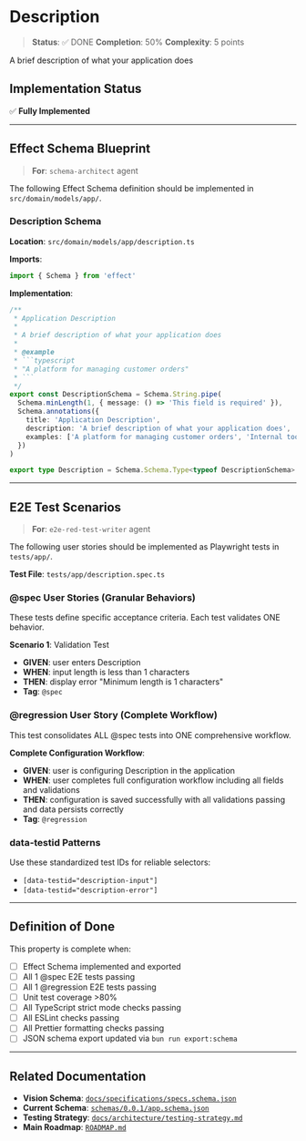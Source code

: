 # Description

> **Status**: ✅ DONE
> **Completion**: 50%
> **Complexity**: 5 points

A brief description of what your application does

## Implementation Status

✅ **Fully Implemented**

---

## Effect Schema Blueprint

> **For**: `schema-architect` agent

The following Effect Schema definition should be implemented in `src/domain/models/app/`.

### Description Schema

**Location**: `src/domain/models/app/description.ts`

**Imports**:

```typescript
import { Schema } from 'effect'
```

**Implementation**:

````typescript
/**
 * Application Description
 *
 * A brief description of what your application does
 *
 * @example
 * ```typescript
 * "A platform for managing customer orders"
 * ```
 */
export const DescriptionSchema = Schema.String.pipe(
  Schema.minLength(1, { message: () => 'This field is required' }),
  Schema.annotations({
    title: 'Application Description',
    description: 'A brief description of what your application does',
    examples: ['A platform for managing customer orders', 'Internal tool for data analytics'],
  })
)

export type Description = Schema.Schema.Type<typeof DescriptionSchema>
````

---

## E2E Test Scenarios

> **For**: `e2e-red-test-writer` agent

The following user stories should be implemented as Playwright tests in `tests/app/`.

**Test File**: `tests/app/description.spec.ts`

### @spec User Stories (Granular Behaviors)

These tests define specific acceptance criteria. Each test validates ONE behavior.

**Scenario 1**: Validation Test

- **GIVEN**: user enters Description
- **WHEN**: input length is less than 1 characters
- **THEN**: display error "Minimum length is 1 characters"
- **Tag**: `@spec`

### @regression User Story (Complete Workflow)

This test consolidates ALL @spec tests into ONE comprehensive workflow.

**Complete Configuration Workflow**:

- **GIVEN**: user is configuring Description in the application
- **WHEN**: user completes full configuration workflow including all fields and validations
- **THEN**: configuration is saved successfully with all validations passing and data persists correctly
- **Tag**: `@regression`

### data-testid Patterns

Use these standardized test IDs for reliable selectors:

- `[data-testid="description-input"]`
- `[data-testid="description-error"]`

---

## Definition of Done

This property is complete when:

- [ ] Effect Schema implemented and exported
- [ ] All 1 @spec E2E tests passing
- [ ] All 1 @regression E2E tests passing
- [ ] Unit test coverage >80%
- [ ] All TypeScript strict mode checks passing
- [ ] All ESLint checks passing
- [ ] All Prettier formatting checks passing
- [ ] JSON schema export updated via `bun run export:schema`

---

## Related Documentation

- **Vision Schema**: [`docs/specifications/specs.schema.json`](../specs.schema.json)
- **Current Schema**: [`schemas/0.0.1/app.schema.json`](../../schemas/0.0.1/app.schema.json)
- **Testing Strategy**: [`docs/architecture/testing-strategy.md`](../../architecture/testing-strategy.md)
- **Main Roadmap**: [`ROADMAP.md`](../../../ROADMAP.md)
